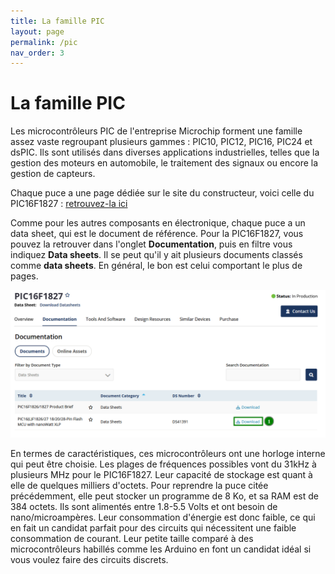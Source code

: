 ```yaml
---
title: La famille PIC
layout: page
permalink: /pic
nav_order: 3
---
```


# La famille PIC

Les microcontrôleurs PIC de l'entreprise Microchip forment une famille assez vaste regroupant plusieurs gammes : PIC10, PIC12, PIC16, PIC24 et dsPIC. Ils sont utilisés dans diverses applications industrielles, telles que la gestion des moteurs en automobile, le traitement des signaux ou encore la gestion de capteurs.

Chaque puce a une page dédiée sur le site du constructeur, voici celle du PIC16F1827 : [retrouvez-la ici](https://www.microchip.com/en-us/product/pic16f1827)

Comme pour les autres composants en électronique, chaque puce a un data sheet, qui est le document de référence. Pour la PIC16F1827, vous pouvez la retrouver dans l'onglet **Documentation**, puis en filtre vous indiquez **Data sheets**. Il se peut qu'il y ait plusieurs documents classés comme **data sheets**. En général, le bon est celui comportant le plus de pages.

![alt text](doc-pic16f1827.png)

En termes de caractéristiques, ces microcontrôleurs ont une horloge interne qui peut être choisie. Les plages de fréquences possibles vont du 31kHz à plusieurs MHz pour le PIC16F1827. 
Leur capacité de stockage est quant à elle de quelques milliers d'octets. Pour reprendre la puce citée précédemment, elle peut stocker un programme de 8 Ko, et sa RAM est de 384 octets.
Ils sont alimentés entre 1.8-5.5 Volts et ont besoin de nano/microampères. Leur consommation d'énergie est donc faible, ce qui en fait un candidat parfait pour des circuits qui nécessitent une faible consommation de courant. Leur petite taille comparé à des microcontrôleurs habillés comme les Arduino en font un candidat idéal si vous voulez faire des circuits discrets.